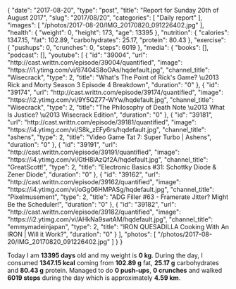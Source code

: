 {
    "date": "2017-08-20",
    "type": "post",
    "title": "Report for Sunday 20th of August 2017",
    "slug": "2017\/08\/20",
    "categories": [
        "Daily report"
    ],
    "images": [
        "\/photos\/2017-08-20\/IMG_20170820_091226402.jpg"
    ],
    "health": {
        "weight": 0,
        "height": 173,
        "age": 13395
    },
    "nutrition": {
        "calories": 1347.15,
        "fat": 102.89,
        "carbohydrates": 25.17,
        "protein": 80.43
    },
    "exercise": {
        "pushups": 0,
        "crunches": 0,
        "steps": 6019
    },
    "media": {
        "books": [],
        "podcast": [],
        "youtube": [
            {
                "id": "39004",
                "url": "http:\/\/cast.writtn.com\/episode\/39004\/quantified",
                "image": "https:\/\/i1.ytimg.com\/vi\/87404S8oOAs\/hqdefault.jpg",
                "channel_title": "Wisecrack",
                "type": 2,
                "title": "What's The Point of Rick's Game? \u2013 Rick and Morty Season 3 Episode 4 Breakdown",
                "duration": "0"
            },
            {
                "id": "39174",
                "url": "http:\/\/cast.writtn.com\/episode\/39174\/quantified",
                "image": "https:\/\/i2.ytimg.com\/vi\/9Y5QZ77-WYw\/hqdefault.jpg",
                "channel_title": "Wisecrack",
                "type": 2,
                "title": "The Philosophy of Death Note \u2013 What Is Justice? \u2013 Wisecrack Edition",
                "duration": "0"
            },
            {
                "id": "39181",
                "url": "http:\/\/cast.writtn.com\/episode\/39181\/quantified",
                "image": "https:\/\/i4.ytimg.com\/vi\/S8k_zEFy6rs\/hqdefault.jpg",
                "channel_title": "ashens",
                "type": 2,
                "title": "Video Game Tat 7: Super Turbo | Ashens",
                "duration": "0"
            },
            {
                "id": "39191",
                "url": "http:\/\/cast.writtn.com\/episode\/39191\/quantified",
                "image": "https:\/\/i4.ytimg.com\/vi\/GtH8lAzQf2A\/hqdefault.jpg",
                "channel_title": "GreatScott!",
                "type": 2,
                "title": "Electronic Basics #31: Schottky Diode & Zener Diode",
                "duration": "0"
            },
            {
                "id": "39162",
                "url": "http:\/\/cast.writtn.com\/episode\/39162\/quantified",
                "image": "https:\/\/i4.ytimg.com\/vi\/oGg06HMPASg\/hqdefault.jpg",
                "channel_title": "Pixelmusement",
                "type": 2,
                "title": "ADG Filler #63 - Framerate Jitter? Might Be the Scheduler!",
                "duration": "0"
            },
            {
                "id": "39182",
                "url": "http:\/\/cast.writtn.com\/episode\/39182\/quantified",
                "image": "https:\/\/i2.ytimg.com\/vi\/AHkNa9swtAM\/hqdefault.jpg",
                "channel_title": "emmymadeinjapan",
                "type": 2,
                "title": "IRON QUESADILLA Cooking With An IRON | Will it Work?",
                "duration": "0"
            }
        ],
        "photos": [
            "\/photos\/2017-08-20\/IMG_20170820_091226402.jpg"
        ]
    }
}

Today I am <strong>13395 days</strong> old and my weight is <strong>0 kg</strong>. During the day, I consumed <strong>1347.15 kcal</strong> coming from <strong>102.89 g</strong> fat, <strong>25.17 g</strong> carbohydrates and <strong>80.43 g</strong> protein. Managed to do <strong>0 push-ups</strong>, <strong>0 crunches</strong> and walked <strong>6019 steps</strong> during the day which is approximately <strong>4.59 km</strong>.